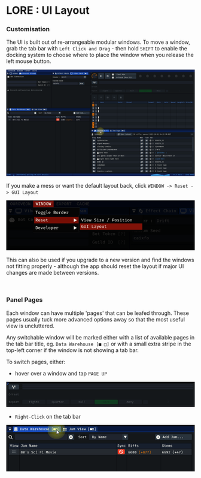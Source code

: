 # LORE : UI Layout

### Customisation 

The UI is built out of re-arrangeable modular windows. To move a window, grab the tab bar with `Left Click and Drag` - then hold `SHIFT` to enable the docking system to choose where to place the window when you release the left mouse button.

![UI drag and drop](/doc/lore-081/ui-rearrange.gif)

If you make a mess or want the default layout back, click `WINDOW -> Reset -> GUI Layout`

![reset layout](/doc/lore-081/reset-gui.png)

This can also be used if you upgrade to a new version and find the windows not fitting properly - although the app should reset the layout if major UI changes are made between versions.

<br>

### Panel Pages

Each window can have multiple 'pages' that can be leafed through. These pages usually tuck more advanced options away so that the most useful view is uncluttered. 

Any switchable window will be marked either with a list of available pages in the tab bar title, eg. `Data Warehouse [■ □]` or with a small extra stripe in the top-left corner if the window is not showing a tab bar.

To switch pages, either:

* hover over a window and tap `PAGE UP`

![reset layout](/doc/lore-081/ui-panel-switch.gif)

* `Right-Click` on the tab bar

![reset layout](/doc/lore-081/ui-panel-switch-2.gif)
